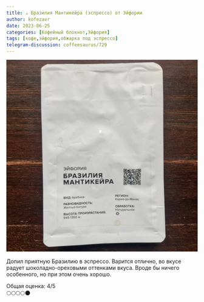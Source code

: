 ```yaml
---
title: ☕️ Бразилия Мантикейра (эспрессо) от Эйфории
author: kofezavr
date: 2023-06-25
categories: [Кофейный блокнот,Эйфория]
tags: [кофе,эйфория,обжарка под эспрессо]
telegram-discussion: coffeesaurus/729
--- 
```

![Бразилия Мантикейра (эспрессо) от Эйфории](/assets/img/posts/23/06/mantikeira.jpg)

Допил приятную Бразилию в эспрессо. Варится отлично, во вкусе радует шоколадно-ореховыми оттенками вкуса. Вроде бы ничего особенного, но при этом очень хорошо. 

Общая оценка: 4/5 <br>
🌕🌕🌕🌕🌑